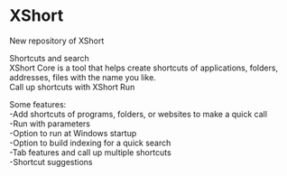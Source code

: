 # XShort
New repository of XShort

Shortcuts and search  
XShort Core is a tool that helps create shortcuts of applications, folders, addresses, files with the name you like.  
Call up shortcuts with XShort Run

Some features:  
-Add shortcuts of programs, folders, or websites to make a quick call  
-Run with parameters  
-Option to run at Windows startup  
-Option to build indexing for a quick search  
-Tab features and call up multiple shortcuts  
-Shortcut suggestions  
